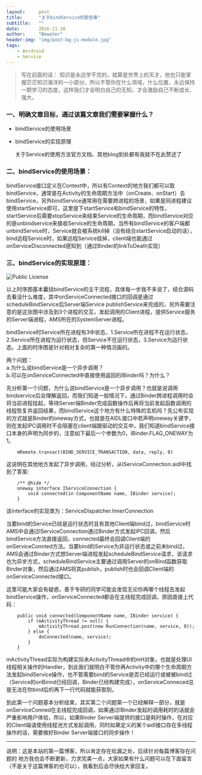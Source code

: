 ```yaml
---
layout:     post
title:      "关于bindService的那些事"
subtitle:   ""
date:       2016-11-20
author:     "Bewater"
header-img: "img/post-bg-js-module.jpg"
tags:
    - Anrdroid
    - Service
---
```


>写在前面的话： 知识是永远学不完的，就算是世界上的天才，他也只能掌握茫茫知识海洋的一小部分，所以不管你在什么领域，什么位置，永远保持一颗学习的态度，这样我们才会明白自己的无知，才会激励自己不断成长、强大。

### 一、明确文章目标，通过该篇文章我们需要掌握什么？
- bindService的使用场景
- bindService的实现原理
  
  关于Service的使用方法官方文档、其他blog到处都有我就不在此赘述了

### 二、bindService的使用场景：  

bindService接口定义在Context中，所以有Context的地方我们都可以取bindService，通常是在Activity的生命周期方法中（onCreate、onStart）去bindService，另外bindService通常用在需要跨进程的场景，如果是同进程建议使用startService即可，这里提下startService和bindService的特性，startService后需要stopService来结束Service的生命周期，而bindService对应的是unbindservice来接收Service的生命周期，当所有bindService的客户端都unbindService时，Service就会被系统kill掉（没有结合startService启动的话），bind远程Service时，如果远程Service挂掉，client端也能通过onServiceDisconnected感知到（通过Binder的linkToDeath实现）

### 三、bindService的实现原理：

![Public License](https://www.processon.com/chart_image/582ede27e4b05594f5090a7c.png)

以上时序图基本囊括bindService的主干流程，具体每一步我不多说了，结合源码去看没什么难度，其中onServiceConnected接口的回调是通过scheduleBindService后Server端Service publishService来完成的，另外需要注意的是这张图中涉及到3个进程的交互，发起调用的Client进程，提供Service服务的Server端进程，AMS所在的SystemServer进程。

bindService时Service所在进程有3中状态，1.Service所在进程不在运行状态，2.Service所在进程为运行状态，但Service不在运行状态，3.Service为运行状态。上面的时序图是针对相对复杂的第一种情况画的。

两个问题：  
a.为什么说bindService是一个异步调用？  
b.可以在onServiceConnected中直接使用返回的IBinder吗？为什么？
      
先分析第一个问题，为什么说bindService是一个异步调用？也就是说调用bindservice后会理解返回，而我们知道一般情况下，通过Binder跨进程调用时会将当前进程挂起，等待Server端Binder完成函数操作后再将当前发起函数调用的线程恢复并返回结果，而bindService这个地方有什么特殊的玄机吗？先公布实现的方式就是Binder的oneway方式，也就是在AIDL接口中若声明oneway关键字，则在发起IPC调用时不会阻塞在client端跟驱动的交互中，我们知道bindService接口本身的声明为同步的，注意如下最后一个参数为0，IBinder.FLAG_ONEWAY为1。
      
        mRemote.transact(BIND_SERVICE_TRANSACTION, data, reply, 0)  

这说明在其他地方发起了异步调用，经过分析，从IServiceConnection.aidl中找到了答案:

        /** @hide */
        oneway interface IServiceConnection {
            void connected(in ComponentName name, IBinder service);
        }
        
该interface的实现类为：ServiceDispatcher.InnerConnection

当要bind的Service已经是运行状态时且有其他Client端bind过，bindService时AMS中会通过IServiceConnection通过Binder方式发起IPC回调，然后bindService方法直接返回，connected最终会回调Client端的onServiceConnted方法。当要bind的Service为非运行状态或之前未bind过，AMS会通过Binder方式想Server端进程发起scheduleBindService请求，该请求也为异步方式，scheduleBindService主要通过调用Server的onBind函数获取Binder对象，然后通过AMS将其publish，publish时也会回调Client端的onServiceConnected接口。

这里可能大家会有疑惑，善于专研的同学可能会发现无论你再哪个线程去发起bindService操作，onServiceConnected都会在主线程完成回调，原因直接上代码：

        public void connected(ComponentName name, IBinder service) {
            if (mActivityThread != null) {
                mActivityThread.post(new RunConnection(name, service, 0));
            } else {
                doConnected(name, service);
            }
        }  

  mActivityThread实际为构建实际未ActivityThread中的mH对象，也就是处理UI线程相关操作的Handler，到此我们就明白不管你再Activity中的哪个生命周期方法发起bindService操作，也不管需要bind的Service是否已经运行或被被bind过（Service的onBinnd已经回调，Binder已经构建完成），onServiceConneced总是无法在你bind后的再下一行代码就能获取到。   
  
  到此第一个问题基本分析结束，其实第二个问题第一个已经解释一部分，就是onServiceConned在主线程完成回调，如果通过IBinder发起的调用耗时的话就会严重影响用户体验，所以，如果Binder Server端提供的接口是耗时操作，在对应的Client端请使用线程池方式发起调用，同时如果定义的某个aidl接口存在多线程操作的话，需要做好Binder Server端接口的同步操作！

---
说明：这是本站的第一篇博客，所以肯定存在纰漏之处，后续针对每篇博客存在问题的 地方我也会不断更新，力求完美一点，大家如果有什么问题可以在下面留言（不是关于这篇博客的也可以），我看到后会尽快给大家回复。